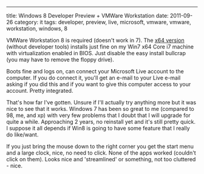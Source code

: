 ---
title: Windows 8 Developer Preview + VMWare Workstation
date: 2011-09-26
category: it
tags: developer, preview, live, microsoft, vmware, vmware, workstation, windows, 8

VMWare Workstation 8 is required (doesn't work in 7). The [x64 version](http://msdn.microsoft.com/en-us/windows/home/br229518 "go here to get the preview") (without developer tools) installs just fine on my Win7 x64 Core i7 machine with virtualization enabled in BIOS. Just disable the easy install bullcrap (you may have to remove the floppy drive).

Boots fine and logs on, can connect your Microsoft Live account to the computer. If you do connect it, you'll get an e-mail to your Live e-mail asking if you did this and if you want to give this computer access to your account. Pretty integrated.

That's how far I've gotten. Unsure if I'll actually try anything more but it was nice to see that it works. Windows 7 has been so great to me (compared to 98, me, and xp) with very few problems that I doubt that I will upgrade for quite a while. Approaching 2 years, no reinstall yet and it's still pretty quick. I suppose it all depends if Win8 is going to have some feature that I really do like/want.

If you just bring the mouse down to the right corner you get the start menu and a large clock, nice, no need to click. None of the apps worked (couldn't click on them). Looks nice and 'streamlined' or something, not too cluttered - nice.
